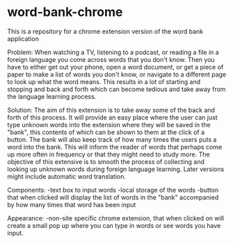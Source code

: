 # word-bank-chrome
This is a repository for a chrome extension version of the word bank application

Problem: When watching a TV, listening to a podcast, or reading a file in a foreign language you come across words that you don't know. Then you have to either get out your phone, open a word document, or get a piece of paper to make a list of words you don't know, or navigate to a different page to look up what the word means. This results in a lot of starting and stopping and back and forth which can become tedious and take away from the language learning process.

Solution: The aim of this extension is to take away some of the back and forth of this process. It will provide an easy place where the user can just type unknown words into the extension where they will be saved in the "bank", this contents of which can be shown to them at the click of a button. The bank will also keep track of how many times the users puts a word into the bank. This will inform the reader of words that perhaps come up more often in frequency or that they might need to study more. The objective of this extensive is to smooth the process of collecting and looking up unknown words during foreign language learning. Later versions might include automatic word translation.

Components:
-text box to input words
-local storage of the words
-button that when clicked will display the list of words in the "bank" accompanied by how many times that word has been input

Appearance:
-non-site specific chrome extension, that when clicked on will create a small pop up where you can type in words or see words you have input.
